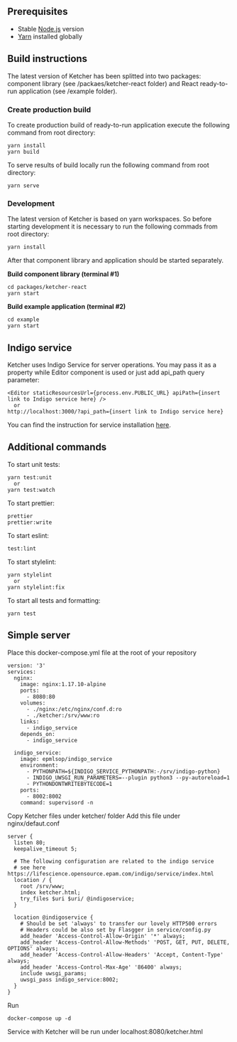 ## Prerequisites

- Stable [Node.js](https://nodejs.org) version
- [Yarn](https://yarnpkg.com/) installed globally

## Build instructions

The latest version of Ketcher has been splitted into two packages: component library (see /packaes/ketcher-react folder) and React ready-to-run application (see /example folder).

### Create production build

To create production build of ready-to-run application execute the following command from root directory:

    yarn install
    yarn build

To serve results of build locally run the following command from root directory:

    yarn serve

### Development

The latest version of Ketcher is based on yarn workspaces. So before starting development it is necessary to run the following commads from root directory:

    yarn install

After that component library and application should be started separately.

**Build component library (terminal #1)**

    cd packages/ketcher-react
    yarn start

**Build example application (terminal #2)**

    cd example
    yarn start

## Indigo service

Ketcher uses Indigo Service for server operations.
You may pass it as a property while Editor component is used or just add api_path query parameter:

    <Editor staticResourcesUrl={process.env.PUBLIC_URL} apiPath={insert link to Indigo service here} />
      or
    http://localhost:3000/?api_path={insert link to Indigo service here}

You can find the instruction for service installation
[here](http://lifescience.opensource.epam.com/indigo/service/index.html).

## Additional commands

To start unit tests:

    yarn test:unit
      or
    yarn test:watch

To start prettier:

    prettier
    prettier:write

To start eslint:

    test:lint

To start stylelint:

    yarn stylelint
      or
    yarn stylelint:fix

To start all tests and formatting:

    yarn test

## Simple server

Place this docker-compose.yml file at the root of your repository

```
version: '3'
services:
  nginx:
    image: nginx:1.17.10-alpine
    ports:
      - 8080:80
    volumes:
      - ./nginx:/etc/nginx/conf.d:ro
      - ./ketcher:/srv/www:ro
    links:
      - indigo_service
    depends_on:
      - indigo_service

  indigo_service:
    image: epmlsop/indigo_service
    environment:
      - PYTHONPATH=${INDIGO_SERVICE_PYTHONPATH:-/srv/indigo-python}
      - INDIGO_UWSGI_RUN_PARAMETERS=--plugin python3 --py-autoreload=1
      - PYTHONDONTWRITEBYTECODE=1
    ports:
      - 8002:8002
    command: supervisord -n
```

Copy Ketcher files under ketcher/ folder
Add this file under nginx/defaut.conf

```
server {
  listen 80;
  keepalive_timeout 5;

  # The following configuration are related to the indigo service
  # see here https://lifescience.opensource.epam.com/indigo/service/index.html
  location / {
    root /srv/www;
    index ketcher.html;
    try_files $uri $uri/ @indigoservice;
  }

  location @indigoservice {
    # Should be set 'always' to transfer our lovely HTTP500 errors
    # Headers could be also set by Flasgger in service/config.py
    add_header 'Access-Control-Allow-Origin' '*' always;
    add_header 'Access-Control-Allow-Methods' 'POST, GET, PUT, DELETE, OPTIONS' always;
    add_header 'Access-Control-Allow-Headers' 'Accept, Content-Type' always;
    add_header 'Access-Control-Max-Age' '86400' always;
    include uwsgi_params;
    uwsgi_pass indigo_service:8002;
  }
}
```

Run

```
docker-compose up -d
```

Service with Ketcher will be run under localhost:8080/ketcher.html

